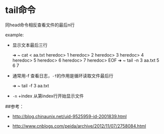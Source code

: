 # tail命令

同head命令相反查看文件的最后n行


example:

 - 显示文本最后三行


 	➜  ~  cat <<EOF > aa.txt
	heredoc> 1
	heredoc> 2
	heredoc> 3
	heredoc> 4
	heredoc> 5
	heredoc> 6
	heredoc> 7
	heredoc> EOF
	➜  ~  tail -n 3 aa.txt 
	5
	6
	7

- 通常用-f 查看日志，`-f`的作用是循环读取文件最后行

	➜  ~  tail -f 3 aa.txt


- `-n` +index 从第index行开始显示文件



##参考：

 - http://blog.chinaunix.net/uid-9525959-id-2001839.html

 - http://www.cnblogs.com/peida/archive/2012/11/07/2758084.html 

